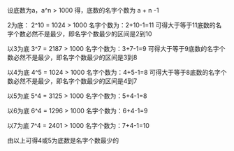 设底数为a，a^n > 1000
得，底数的名字个数为
a + n -1 

2为底：
2^10 = 1024 > 1000
名字个数为：2+10-1=11
可得大于等于11底数的名字个数必然不是最少，即名字个数最少的区间是2到10

以3为底
3^7 = 2187 > 1000
名字个数为：3+7-1=9
可得大于等于9底数的名字个数必然不是最少，即名字个数最少的区间是3到8

以4为底
4^5 = 1024 > 1000
名字个数为：4+5-1=8
可得大于等于8底数的名字个数必然不是最少，即名字个数最少的区间是4到7

以5为底
5^4 = 3125 > 1000
名字个数为：5+4-1=8

以6为底
6^4 = 1296 > 1000
名字个数为：6+4-1=9

以7为底
7^4 = 2401 > 1000
名字个数为：7+4-1=10

由以上可得4或5为底数是名字个数最少的